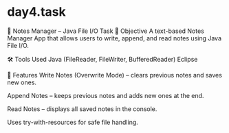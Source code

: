 # day4.task
📄 Notes Manager – Java File I/O Task
📌 Objective
A text-based Notes Manager App that allows users to write, append, and read notes using Java File I/O.

🛠 Tools Used
Java (FileReader, FileWriter, BufferedReader)
Eclipse

🚀 Features
Write Notes (Overwrite Mode) – clears previous notes and saves new ones.

Append Notes – keeps previous notes and adds new ones at the end.

Read Notes – displays all saved notes in the console.

Uses try-with-resources for safe file handling.


